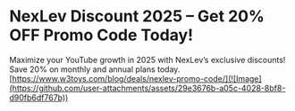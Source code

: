 # NexLev Discount 2025 – Get 20% OFF Promo Code Today!
Maximize your YouTube growth in 2025 with NexLev’s exclusive discounts! Save 20% on monthly and annual plans today.
[https://www.w3toys.com/blog/deals/nexlev-promo-code/](![Image](https://github.com/user-attachments/assets/29e3676b-a05c-4028-8bf8-d90fb6df767b))

